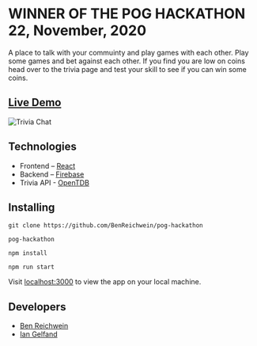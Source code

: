 # WINNER OF THE POG HACKATHON 22, November, 2020

A place to talk with your commuinty and play games with each other. Play some games and bet against each other. If you find you are low on coins head over to the trivia page and test your skill to see if you can win some coins.

## [Live Demo]()
![Trivia Chat](https://i.gyazo.com/0e3938f72634bba72341971eb0de5e03.gif)


## Technologies

* Frontend – [React](https://reactjs.org/)
* Backend – [Firebase](https://firebase.google.com/)
* Trivia API - [OpenTDB](https://opentdb.com)

## Installing

`git clone https://github.com/BenReichwein/pog-hackathon`

`pog-hackathon`

`npm install`

`npm run start`

Visit [localhost:3000](http://localhost:3000) to view the app on your local machine.


## Developers

* [Ben Reichwein](https://github.com/BenReichwein)
* [Ian Gelfand](https://github.com/IanGelfand)
